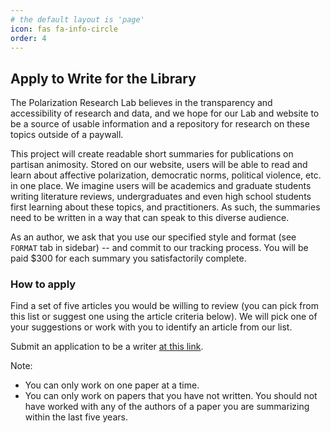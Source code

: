 ```yaml
---
# the default layout is 'page'
icon: fas fa-info-circle
order: 4
---
```


## Apply to Write for the Library

The Polarization Research Lab believes in the transparency and accessibility of research and data, and we hope for our Lab and website to be a source of usable information and a repository for research on these topics outside of a paywall. 

This project will create readable short summaries for publications on partisan animosity. Stored on our website, users will be able to read and learn about affective polarization, democratic norms, political violence, etc. in one place. We imagine users will be academics and graduate students writing literature reviews, undergraduates and even high school students first learning about these topics, and practitioners. As such, the summaries need to be written in a way that can speak to this diverse audience. 

As an author, we ask that you use our specified style and format (see `FORMAT` tab in sidebar) -- and commit to our tracking process. You will be paid $300 for each summary you satisfactorily complete. 

### How to apply

Find a set of five articles you would be willing to review (you can pick from this list or suggest one using the article criteria below).  We will pick one of your suggestions or work with you to identify an article from our list.

Submit an application to be a writer [at this link](https://docs.google.com/forms/d/e/1FAIpQLSdXt-JjOV2ZbuXFHbX7quSOdf-ofJsFu4FRfE1TeCkCb2E9fQ/viewform).

Note: 

- You can only work on one paper at a time.
- You can only work on papers that you have not written.  You should not have worked with any of the authors of a paper you are summarizing within the last five years.



